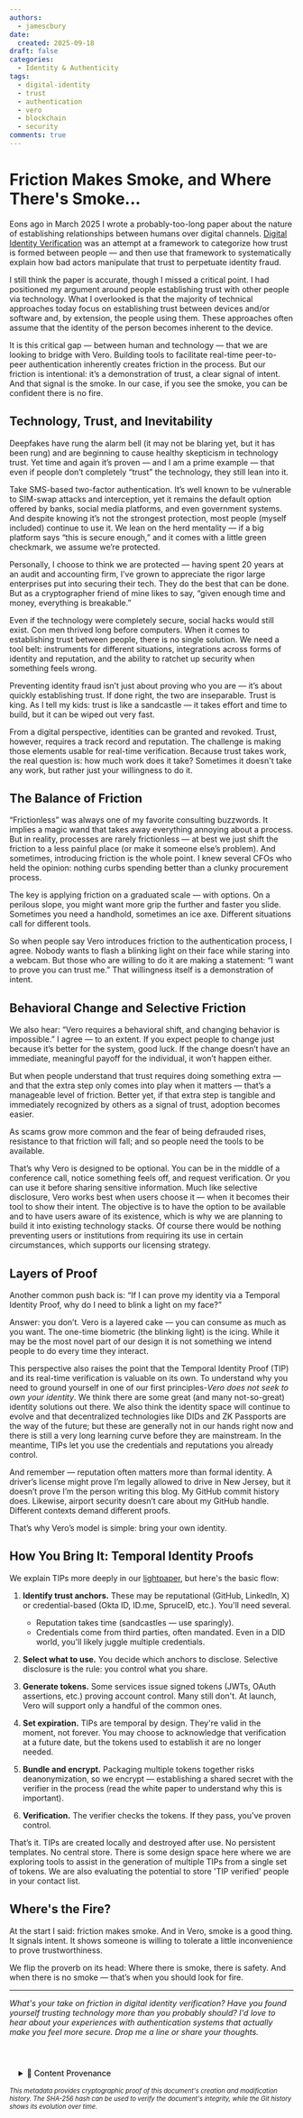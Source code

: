 ```yaml
---
authors:
  - jamescbury
date:
  created: 2025-09-18
draft: false
categories:
  - Identity & Authenticity
tags:
  - digital-identity
  - trust
  - authentication
  - vero
  - blockchain
  - security
comments: true
---
```


# Friction Makes Smoke, and Where There's Smoke...

Eons ago in March 2025 I wrote a probably-too-long paper about the nature of establishing relationships between humans over digital channels. [Digital Identity Verification](digital_identity_verification.md) was an attempt at a framework to categorize how trust is formed between people — and then use that framework to systematically explain how bad actors manipulate that trust to perpetuate identity fraud.

I still think the paper is accurate, though I missed a critical point. I had positioned my argument around people establishing trust with other people via technology. What I overlooked is that the majority of technical approaches today focus on establishing trust between devices and/or software and, by extension, the people using them. These approaches often assume that the identity of the person becomes inherent to the device.

It is this critical gap — between human and technology — that we are looking to bridge with Vero. Building tools to facilitate real-time peer-to-peer authentication inherently creates friction in the process. But our friction is intentional: it’s a demonstration of trust, a clear signal of intent. And that signal is the smoke. In our case, if you see the smoke, you can be confident there is no fire.

<!-- more -->

## Technology, Trust, and Inevitability

Deepfakes have rung the alarm bell (it may not be blaring yet, but it has been rung) and are beginning to cause healthy skepticism in technology trust. Yet time and again it’s proven — and I am a prime example — that even if people don’t completely “trust” the technology, they still lean into it.

Take SMS-based two-factor authentication. It’s well known to be vulnerable to SIM-swap attacks and interception, yet it remains the default option offered by banks, social media platforms, and even government systems. And despite knowing it’s not the strongest protection, most people (myself included) continue to use it. We lean on the herd mentality — if a big platform says “this is secure enough,” and it comes with a little green checkmark, we assume we’re protected.

Personally, I choose to think we are protected — having spent 20 years at an audit and accounting firm, I’ve grown to appreciate the rigor large enterprises put into securing their tech. They do the best that can be done. But as a cryptographer friend of mine likes to say, “given enough time and money, everything is breakable.”

Even if the technology were completely secure, social hacks would still exist. Con men thrived long before computers. When it comes to establishing trust between people, there is no single solution. We need a tool belt: instruments for different situations, integrations across forms of identity and reputation, and the ability to ratchet up security when something feels wrong.

Preventing identity fraud isn’t just about proving who you are — it’s about quickly establishing trust. If done right, the two are inseparable. Trust is king. As I tell my kids: trust is like a sandcastle — it takes effort and time to build, but it can be wiped out very fast.

From a digital perspective, identities can be granted and revoked. Trust, however, requires a track record and reputation. The challenge is making those elements usable for real-time verification. Because trust takes work, the real question is: how much work does it take?  Sometimes it doesn't take any work, but rather just your willingness to do it.

## The Balance of Friction

“Frictionless” was always one of my favorite consulting buzzwords. It implies a magic wand that takes away everything annoying about a process. But in reality, processes are rarely frictionless — at best we just shift the friction to a less painful place (or make it someone else’s problem). And sometimes, introducing friction is the whole point. I knew several CFOs who held the opinion: nothing curbs spending better than a clunky procurement process.

The key is applying friction on a graduated scale — with options. On a perilous slope, you might want more grip the further and faster you slide. Sometimes you need a handhold, sometimes an ice axe. Different situations call for different tools.

So when people say Vero introduces friction to the authentication process, I agree. Nobody wants to flash a blinking light on their face while staring into a webcam. But those who are willing to do it are making a statement: “I want to prove you can trust me.” That willingness itself is a demonstration of intent.

## Behavioral Change and Selective Friction

We also hear: “Vero requires a behavioral shift, and changing behavior is impossible.” I agree — to an extent. If you expect people to change just because it’s better for the system, good luck. If the change doesn’t have an immediate, meaningful payoff for the individual, it won’t happen either.

But when people understand that trust requires doing something extra — and that the extra step only comes into play when it matters — that’s a manageable level of friction. Better yet, if that extra step is tangible and immediately recognized by others as a signal of trust, adoption becomes easier.

As scams grow more common and the fear of being defrauded rises, resistance to that friction will fall; and so people need the tools to be available.

That’s why Vero is designed to be optional. You can be in the middle of a conference call, notice something feels off, and request verification. Or you can use it before sharing sensitive information. Much like selective disclosure, Vero works best when users choose it — when it becomes their tool to show their intent.  The objective is to have the option to be available and to have users aware of its existence, which is why we are planning to build it into existing technology stacks.  Of course there would be nothing preventing users or institutions from requiring its use in certain circumstances, which supports our licensing strategy.

## Layers of Proof

Another common push back is: “If I can prove my identity via a Temporal Identity Proof, why do I need to blink a light on my face?”

Answer: you don’t. Vero is a layered cake — you can consume as much as you want. The one-time biometric (the blinking light) is the icing.  While it may be the most novel part of our design it is not something we intend people to do every time they interact.

This perspective also raises the point that the Temporal Identity Proof (TIP) and its real-time verification is valuable on its own.  To understand why you need to ground yourself in one of our first principles-*Vero does not seek to own your identity*.  We think there are some great (and many not-so-great) identity solutions out there.  We also think the identity space will continue to evolve and that decentralized technologies like DIDs and ZK Passports are the way of the future; but these are generally not in our hands right now and there is still a very long learning curve before they are mainstream.  In the meantime, TIPs let you use the credentials and reputations you already control.

And remember — reputation often matters more than formal identity. A driver’s license might prove I’m legally allowed to drive in New Jersey, but it doesn’t prove I’m the person writing this blog. My GitHub commit history does. Likewise, airport security doesn’t care about my GitHub handle. Different contexts demand different proofs.

That’s why Vero’s model is simple: bring your own identity.

## How You Bring It: Temporal Identity Proofs

We explain TIPs more deeply in our [lightpaper](https://vero.technology/lightpaper), but here's the basic flow:

1. **Identify trust anchors.** These may be reputational (GitHub, LinkedIn, X) or credential-based (Okta ID, ID.me, SpruceID, etc.). You'll need several.
   - Reputation takes time (sandcastles — use sparingly).
   - Credentials come from third parties, often mandated. Even in a DID world, you'll likely juggle multiple credentials.

2. **Select what to use.** You decide which anchors to disclose. Selective disclosure is the rule: you control what you share.

3. **Generate tokens.** Some services issue signed tokens (JWTs, OAuth assertions, etc.) proving account control. Many still don't. At launch, Vero will support only a handful of the common ones.

4. **Set expiration.** TIPs are temporal by design. They're valid in the moment, not forever. You may choose to acknowledge that verification at a future date, but the tokens used to establish it are no longer needed.

5. **Bundle and encrypt.** Packaging multiple tokens together risks deanonymization, so we encrypt — establishing a shared secret with the verifier in the process (read the white paper to understand why this is important).

6. **Verification.** The verifier checks the tokens. If they pass, you've proven control.

That’s it. TIPs are created locally and destroyed after use. No persistent templates. No central store.   There is some design space here where we are exploring tools to assist in the generation of multiple TIPs from a single set of tokens.  We are also evaluating the potential to store 'TIP verified' people in your contact list.

## Where's the Fire?

At the start I said: friction makes smoke. And in Vero, smoke is a good thing. It signals intent. It shows someone is willing to tolerate a little inconvenience to prove trustworthiness.

We flip the proverb on its head:
Where there is smoke, there is safety. And when there is no smoke — that’s when you should look for fire.

---

*What's your take on friction in digital identity verification? Have you found yourself trusting technology more than you probably should? I'd love to hear about your experiences with authentication systems that actually make you feel more secure. Drop me a line or share your thoughts.*

<!-- BLOG_GIT_METADATA START -->

<div class="blog-git-metadata" style="margin-top: 2rem; padding-top: 1rem; border-top: 1px solid var(--md-default-fg-color--lightest);">
  <details style="background: var(--md-code-bg-color); padding: 0.5rem 1rem; border-radius: 0.2rem;">
    <summary style="cursor: pointer; font-weight: 500; color: var(--md-default-fg-color--light);">
      📝 Content Provenance
    </summary>
    <div style="margin-top: 1rem; font-size: 0.9em;">
      <p style="margin: 0.5rem 0;"><strong>Created:</strong> 2025-09-18</p>
      <p style="margin: 0.5rem 0;"><strong>Last Modified:</strong> 2025-09-18</p>
      <p style="margin: 0.5rem 0;"><strong>Total Revisions:</strong> 1</p>
      <p style="margin: 0.5rem 0;"><strong>File SHA-256:</strong> <code style="font-size: 0.85em;">65670915724e691b...</code></p>
      
      <div style="margin-top: 1rem;">
        <p style="margin: 0.5rem 0; font-weight: 500;">Recent Changes:</p>
        <table style="width: 100%; font-size: 0.85em; margin-top: 0.5rem;">
          <thead>
            <tr style="border-bottom: 1px solid var(--md-default-fg-color--lightest);">
              <th style="text-align: left; padding: 0.25rem;">Date</th>
              <th style="text-align: left; padding: 0.25rem;">Author</th>
              <th style="text-align: left; padding: 0.25rem;">Change</th>
            </tr>
          </thead>
          <tbody>
            <tr>
              <td style="padding: 0.25rem;">2025-09-18</td>
              <td style="padding: 0.25rem;">James Canterbury</td>
              <td style="padding: 0.25rem;">Create where_theres_smoke.md</td>
            </tr>
          </tbody>
        </table>
      </div>
      
      <p style="margin-top: 1rem; margin-bottom: 0;">
        <a href="https://github.com/zeroth-tech/blogs/blob/b9419ce5299242a41df9572414a7e2e6dd8eecf8/docs/posts/where_theres_smoke.md" target="_blank" style="color: var(--md-primary-fg-color); text-decoration: none;">
          View Full History on GitHub →
        </a>
      </p>
    </div>
  </details>
  
  <div style="margin-top: 0.5rem; font-size: 0.8em; color: var(--md-default-fg-color--lighter);">
    <p style="margin: 0;">
      <em>This metadata provides cryptographic proof of this document's creation and modification history. 
      The SHA-256 hash can be used to verify the document's integrity, while the Git history shows its evolution over time.</em>
    </p>
  </div>
</div>

<!-- BLOG_GIT_METADATA END -->

